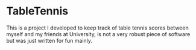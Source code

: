 # TableTennis

This is a project I developed to keep track of table tennis scores between myself and my friends at University, is not a very robust piece of software but was just written for fun mainly.
